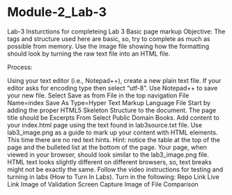 # Module-2_Lab-3
Lab-3
Insturctions for completeing Lab 3
Basic page markup
Objective: The tags and structure used here are basic, so, try to complete as much as possible from memory. Use the image file showing how the formatting should look by turning the raw text file into an HTML file.

Process:

Using your text editor (i.e., Notepad++), create a new plain text file. If your editor asks for encoding type then select “utf-8”.
Use Notepad++ to save your new file.
Select Save as from File in the top navigation
File Name=index
Save As Type=Hyper Text Markup Language File
Start by adding the proper HTML5 Skeleton Structure to the document.
The page title should be Excerpts From Select Public Domain Books.
Add content to your index.html page using the text found in lab3source.txt file.
Use lab3_image.png as a guide to mark up your content with HTML elements. This time there are no red text hints.
Hint: notice the table at the top of the page and the bulleted list at the bottom of the page.
Your page, when viewed in your browser, should look similar to the lab3_image.png file. HTML text looks slightly different on different browsers, so, text breaks might not be exactly the same.
Follow the video instructions for testing and turning in labs (How to Turn In Labs).
Turn in the following:
Repo Link
Live Link
Image of Validation Screen Capture
Image of File Comparison
